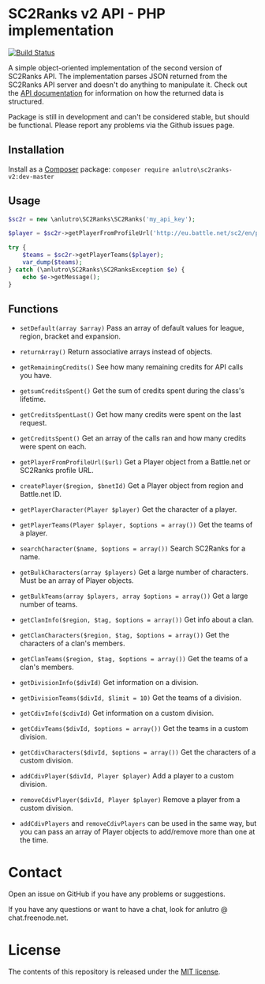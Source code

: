 # SC2Ranks v2 API - PHP implementation
[![Build Status](https://travis-ci.org/anlutro/sc2ranks-v2.png?branch=master)](https://travis-ci.org/anlutro/sc2ranks-v2)

A simple object-oriented implementation of the second version of SC2Ranks API. The implementation parses JSON returned from the SC2Ranks API server and doesn't do anything to manipulate it. Check out the [API documentation](http://www.sc2ranks.com/api) for information on how the returned data is structured.

Package is still in development and can't be considered stable, but should be functional. Please report any problems via the Github issues page.

## Installation
Install as a [Composer](http://getcomposer.org) package: `composer require anlutro\sc2ranks-v2:dev-master`

## Usage
```php
$sc2r = new \anlutro\SC2Ranks\SC2Ranks('my_api_key');

$player = $sc2r->getPlayerFromProfileUrl('http://eu.battle.net/sc2/en/profile/180786/1/Raziel/');

try {
	$teams = $sc2r->getPlayerTeams($player);
	var_dump($teams);
} catch (\anlutro\SC2Ranks\SC2RanksException $e) {
	echo $e->getMessage();
}
```

## Functions
- `setDefault(array $array)` Pass an array of default values for league, region, bracket and expansion.
- `returnArray()` Return associative arrays instead of objects.
- `getRemainingCredits()` See how many remaining credits for API calls you have.
- `getsumCreditsSpent()` Get the sum of credits spent during the class's lifetime.
- `getCreditsSpentLast()` Get how many credits were spent on the last request.
- `getCreditsSpent()` Get an array of the calls ran and how many credits were spent on each.

- `getPlayerFromProfileUrl($url)` Get a Player object from a Battle.net or SC2Ranks profile URL.
- `createPlayer($region, $bnetId)` Get a Player object from region and Battle.net ID.
- `getPlayerCharacter(Player $player)` Get the character of a player.
- `getPlayerTeams(Player $player, $options = array())` Get the teams of a player.
- `searchCharacter($name, $options = array())` Search SC2Ranks for a name.
- `getBulkCharacters(array $players)` Get a large number of characters. Must be an array of Player objects.
- `getBulkTeams(array $players, array $options = array())` Get a large number of teams.
- `getClanInfo($region, $tag, $options = array())` Get info about a clan.
- `getClanCharacters($region, $tag, $options = array())` Get the characters of a clan's members.
- `getClanTeams($region, $tag, $options = array())` Get the teams of a clan's members.
- `getDivisionInfo($divId)` Get information on a division.
- `getDivisionTeams($divId, $limit = 10)` Get the teams of a division.
- `getCdivInfo($cdivId)` Get information on a custom division.
- `getCdivTeams($divId, $options = array())` Get the teams in a custom division.
- `getCdivCharacters($divId, $options = array())` Get the characters of a custom division.
- `addCdivPlayer($divId, Player $player)` Add a player to a custom division.
- `removeCdivPlayer($divId, Player $player)` Remove a player from a custom division.
- `addCdivPlayers` and `removeCdivPlayers` can be used in the same way, but you can pass an array of Player objects to add/remove more than one at the time.

# Contact
Open an issue on GitHub if you have any problems or suggestions.

If you have any questions or want to have a chat, look for anlutro @ chat.freenode.net.

# License
The contents of this repository is released under the [MIT license](http://opensource.org/licenses/MIT).